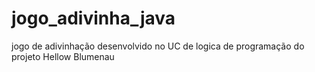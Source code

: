 # jogo_adivinha_java
jogo de adivinhação desenvolvido no UC de logica de programação do projeto Hellow Blumenau

